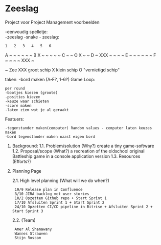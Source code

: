 # Zeeslag
Project voor Project Management
voorbeelden

-eenvoudig spelletje:   
      -zeeslag
			-snake
			-
zeeslag:

	1	2	3	4	5	6
A	~	~	~	~	~	~
B	X	~	~	~	~	~
C	~	~	O	X	~	~
D	~	XXX	~	~	~	~
E	~	~	~	~	~	~
F	~	~	~	~	XXX	~

~	Zee
XXX	groot schip
X	klein schip
O	"vernietigd schip"


taken:
-bord maken (A-F?, 1-6?)
Game Loop:

	per round
	-bootjes kiezen (groote)
	-posities kiezen
	-keuze waar schieten
	-score maken
	-laten zien wat je al geraakt
	
Featuers: 	

	-tegenstander maken(computer) Random values - computer laten keuzes maken
	-bord tegenstander maken naast eigen bord 


1. Background:
	1.1. Problem/solution (Why?)
		create a tiny game-software 
	1.2. Proposal/scope (What?)
		a recreation of the oldschool original Battleship game in a console application version	
	1.3. Resources (Efforts?)
		
2. Planning Page
	
	2.1. High level planning (What will we do when?)
	
		19/9 Release plan in Confluence
		3/10 JIRA backlog met user stories
		10/2 Opzetten Github repo + Start Sprint 1
		17/10 Afsluiten Sprint 1 + Start Sprint 2
		24/10 Opzetten CI/CD pipeline in Bitrise + Afsluiten Sprint 2 + Start Sprint 3
	
	
	2.2. (Team)
	
		Amer Al Shanawany
		Wannes Strauven 
		Stijn Roscam
